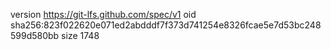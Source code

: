 version https://git-lfs.github.com/spec/v1
oid sha256:823f022620e071ed2abdddf7f373d741254e8326fcae5e7d53bc248599d580bb
size 1748

